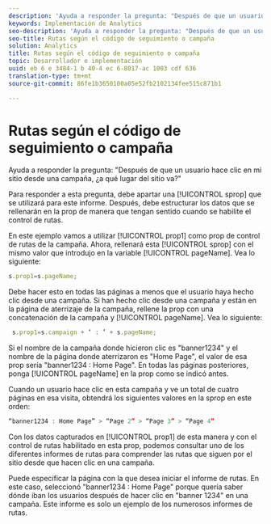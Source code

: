 ```yaml
---
description: 'Ayuda a responder la pregunta: "Después de que un usuario hace clic en mi sitio desde una campaña, ¿a qué lugar del sitio va?"'
keywords: Implementación de Analytics
seo-description: 'Ayuda a responder la pregunta: "Después de que un usuario hace clic en mi sitio desde una campaña, ¿a qué lugar del sitio va?"'
seo-title: Rutas según el código de seguimiento o campaña
solution: Analytics
title: Rutas según el código de seguimiento o campaña
topic: Desarrollador e implementación
uuid: eb 6 e 3484-1 b 40-4 ec 6-8017-ac 1003 cdf 636
translation-type: tm+mt
source-git-commit: 86fe1b3650100a05e52fb2102134fee515c871b1

---
```



# Rutas según el código de seguimiento o campaña

Ayuda a responder la pregunta: "Después de que un usuario hace clic en mi sitio desde una campaña, ¿a qué lugar del sitio va?"

Para responder a esta pregunta, debe apartar una [!UICONTROL sprop] que se utilizará para este informe. Después, debe estructurar los datos que se rellenarán en la prop de manera que tengan sentido cuando se habilite el control de rutas.

En este ejemplo vamos a utilizar [!UICONTROL prop1] como prop de control de rutas de la campaña. Ahora, rellenará esta [!UICONTROL sprop] con el mismo valor que introdujo en la variable [!UICONTROL pageName]. Vea lo siguiente:

```js
s.prop1=s.pageName;
```

Debe hacer esto en todas las páginas a menos que el usuario haya hecho clic desde una campaña. Si han hecho clic desde una campaña y están en la página de aterrizaje de la campaña, rellene la prop con una concatenación de la campaña y [!UICONTROL pageName]. Vea lo siguiente:

```js
 s.prop1=s.campaign + ‘ : ’ + s.pageName;
```

Si el nombre de la campaña donde hicieron clic es "banner1234" y el nombre de la página donde aterrizaron es "Home Page", el valor de esa prop sería "banner1234 : Home Page". En todas las páginas posteriores, ponga [!UICONTROL pageName] en la prop como se indicó antes.

Cuando un usuario hace clic en esta campaña y ve un total de cuatro páginas en esa visita, obtendrá los siguientes valores en la sprop en este orden:

```js
“banner1234 : Home Page” > “Page 2” > “Page 3” > “Page 4”
```

Con los datos capturados en [!UICONTROL prop1] de esta manera y con el control de rutas habilitado en esta prop, podemos consultar uno de los diferentes informes de rutas para comprender las rutas que siguen por el sitio desde que hacen clic en una campaña.

Puede especificar la página con la que desea iniciar el informe de rutas. En este caso, seleccionó "banner1234 : Home Page" porque quería saber dónde iban los usuarios después de hacer clic en "banner 1234" en una campaña. Este informe es solo un ejemplo de los numerosos informes de rutas.

